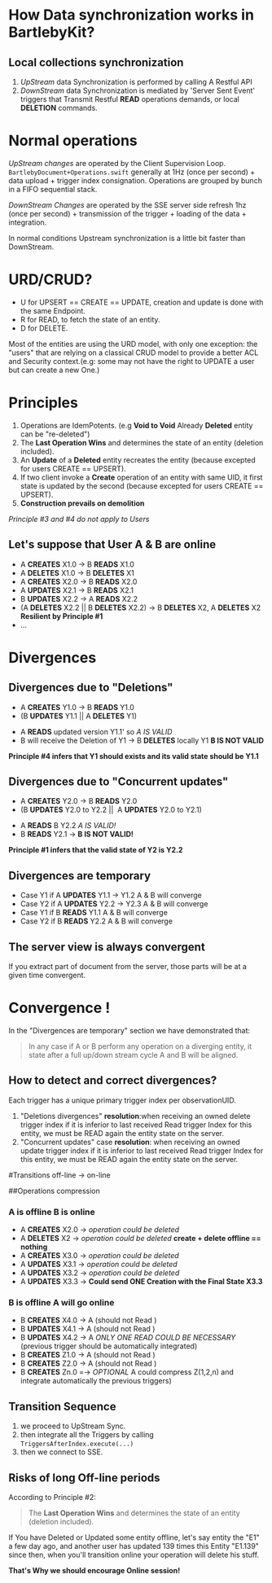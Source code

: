 # How Data synchronization works in BartlebyKit?

## Local collections synchronization

1. *UpStream* data Synchronization is performed by calling A Restful API 
2. *DownStream* data Synchronization is mediated by 'Server Sent Event' triggers that Transmit Restful **READ** operations demands, or local **DELETION** commands. 

# Normal operations

*UpStream changes* are operated by the Client Supervision Loop. `BartlebyDocument+Operations.swift` 
generally at 1Hz (once per second) + data upload + trigger index consignation. Operations are grouped by bunch in a FIFO sequential stack.

*DownStream Changes* are operated by the SSE server side refresh  1hz (once per second) + transmission of the trigger + loading of the data + integration.

In normal conditions Upstream synchronization is a little bit faster than DownStream.

# URD/CRUD?

- U for UPSERT == CREATE == UPDATE, creation and update is done with the same Endpoint.
- R for READ, to fetch the state of an entity.
- D for DELETE. 

Most of the entities are using the URD model, with only one exception: the "users" that are relying on a classical CRUD model to provide a better ACL and Security context.(e.g: some may not have the right to UPDATE a user but can create a new One.)
  
# Principles

1. Operations are IdemPotents. (e.g **Void to Void** Already **Deleted** entity can be "re-deleted")
2. The **Last Operation Wins** and determines the state of an entity (deletion included).
3. An **Update** of a **Deleted** entity recreates the entity (because excepted for users CREATE == UPSERT).
4. If two client invoke a **Create** operation of an entity with same UID, it first state is updated by the second (because excepted for users CREATE == UPSERT).
5. **Construction prevails on demolition**

*Principle #3 and #4 do not apply to Users*

## Let's suppose that User A & B are online
 
- A **CREATES** X1.0 ->  B **READS** X1.0
- A **DELETES** X1.0 ->  B **DELETES** X1
- A **CREATES** X2.0 ->  B **READS** X2.0
- A **UPDATES** X2.1 ->  B **READS** X2.1
- B **UPDATES** X2.2 ->  A **READS** X2.2
- (A **DELETES** X2.2 || B **DELETES** X2.2)  ->  B **DELETES** X2, A **DELETES** X2 **Resilient by Principle #1** 
- ... 

# Divergences

## Divergences due to "Deletions"

- A **CREATES** Y1.0 -> B **READS** Y1.0  
- (B **UPDATES** Y1.1 || A **DELETES** Y1) 
+ A **READS** updated version Y1.1' so *A IS VALID*
+ B will receive the Deletion of Y1 -> B **DELETES** locally Y1 **B IS NOT VALID**

**Principle #4 infers that Y1 should exists and its valid state should be Y1.1**


## Divergences due to "Concurrent updates"

- A **CREATES** Y2.0 -> B **READS** Y2.0
- (B **UPDATES** Y2.0 to Y2.2 ||  A **UPDATES** Y2.0 to Y2.1)
+ A **READS** B Y2.2 *A IS VALID!* 
+ B **READS** Y2.1 -> **B IS NOT VALID!**

**Principle #1 infers that the valid state of Y2 is Y2.2**

## Divergences are temporary

+ Case Y1 if A **UPDATES** Y1.1 -> Y1.2 A & B will converge
+ Case Y2 if A **UPDATES** Y2.2 -> Y2.3 A & B will converge
+ Case Y1 if B **READS** Y1.1 A & B will converge
+ Case Y2 if B **READS** Y2.2 A & B will converge

## The server view is always convergent

If you extract part of document from the server, those parts will be at a given time convergent.

# Convergence !

In the "Divergences are temporary" section we have demonstrated that:

> In any case if A or B perform any operation on a diverging entity, it state after a full up/down stream cycle A and B will be aligned.

## How to detect and correct divergences?

Each trigger has a unique primary trigger index per observationUID.

1. "Deletions divergences" **resolution**:when receiving an owned delete trigger index if it is inferior to last received Read trigger Index for this entity, we must be READ again the entity state on the server.
2. "Concurrent updates" case **resolution**: when receiving an owned update trigger index if it is inferior to last received Read trigger Index for this entity, we must be READ again the entity state on the server.
 

#Transitions off-line -> on-line  

##Operations compression

### A is offline B is online

- A **CREATES** X2.0  -> *operation could be deleted*
- A **DELETES** X2 -> *operation could be deleted* **create + delete offline == nothing**
- A **CREATES** X3.0  -> *operation could be deleted*
- A **UPDATES** X3.1 -> *operation could be deleted*
- A **UPDATES** X3.2 -> *operation could be deleted*
- A **UPDATES** X3.3 -> **Could send ONE Creation with the Final State X3.3**


### B is offline A will go online

- B **CREATES** X4.0 -> A (should not Read )
- B **UPDATES** X4.1 -> A (should not Read )
- B **UPDATES** X4.2 -> A *ONLY ONE READ COULD BE NECESSARY* (previous trigger should be automatically integrated) 
- B **CREATES** Z1.0 -> A (should not Read )
- B **CREATES** Z2.0 -> A (should not Read )  
- B **CREATES** Zn.0 =-> *OPTIONAL* A could compress Z(1,2,n) and integrate automatically the previous triggers)

## Transition Sequence 

1. we proceed to UpStream Sync.
2. then integrate all the Triggers by calling `TriggersAfterIndex.execute(...)`
3. then we connect to SSE.

## Risks of long Off-line periods

According to Principle #2:
> The **Last Operation Wins** and determines the state of an entity (deletion included).

If You have Deleted or Updated some entity offline, let's say entity the "E1" a few day ago, and another user has updated 139 times this Entity "E1.139" since then, when you'll transition online your operation will delete his stuff.

**That's Why we should encourage Online session!**

